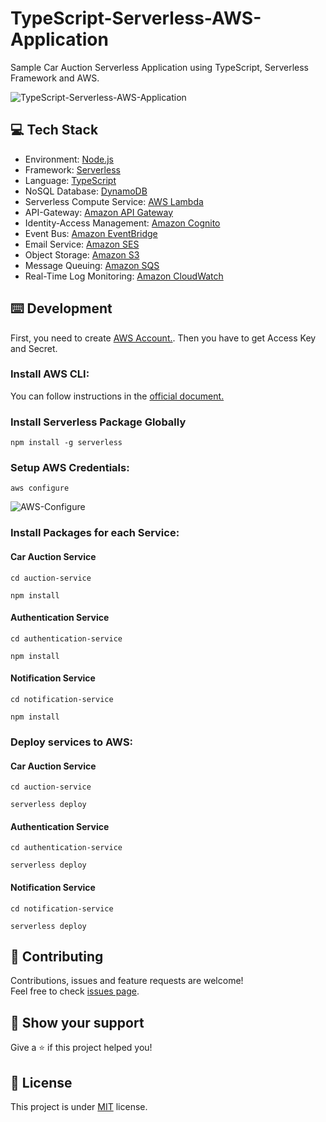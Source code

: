 # TypeScript-Serverless-AWS-Application
Sample Car Auction Serverless Application using TypeScript, Serverless Framework and AWS.

![TypeScript-Serverless-AWS-Application](https://github.com/mehmetnuribolat/TypeScript-Serverless-AWS-Application/assets/145845943/b6044a1d-46bf-468a-a60f-43a81d133a5c)

## 💻 Tech Stack
- Environment: [Node.js](https://nodejs.org/)
- Framework: [Serverless](https://www.serverless.com/)
- Language: [TypeScript](https://www.typescriptlang.org/)
- NoSQL Database: [DynamoDB](https://aws.amazon.com/dynamodb/)
- Serverless Compute Service: [AWS Lambda](https://aws.amazon.com/pm/lambda/)
- API-Gateway: [Amazon API Gateway](https://aws.amazon.com/api-gateway/)
- Identity-Access Management: [Amazon Cognito](https://aws.amazon.com/cognito/)
- Event Bus: [Amazon EventBridge](https://aws.amazon.com/eventbridge/)
- Email Service: [Amazon SES](https://aws.amazon.com/ses/)
- Object Storage: [Amazon S3](https://aws.amazon.com/s3/)
- Message Queuing: [Amazon SQS](https://aws.amazon.com/sqs/)
- Real-Time Log Monitoring: [Amazon CloudWatch](https://aws.amazon.com/cloudwatch/)

## ⌨️ Development

First, you need to create [AWS Account.](https://aws.amazon.com/free/). Then you have to get Access Key and Secret.

### Install AWS CLI:
You can follow instructions in the [official document.](https://docs.aws.amazon.com/cli/latest/userguide/getting-started-install.html)

### Install Serverless Package Globally

```
npm install -g serverless
```

### Setup AWS Credentials:

```
aws configure
```

![AWS-Configure](https://github.com/mehmetnuribolat/TypeScript-Serverless-AWS-Application/assets/145845943/f7a86014-51c2-41bd-85ef-4806d1850c1c)

### Install Packages for each Service:
#### Car Auction Service
```
cd auction-service
```
```
npm install
```
#### Authentication Service
```
cd authentication-service
```
```
npm install
```
#### Notification Service
```
cd notification-service
```
```
npm install
```

### Deploy services to AWS:
#### Car Auction Service
```
cd auction-service
```
```
serverless deploy
```
#### Authentication Service
```
cd authentication-service
```
```
serverless deploy
```
#### Notification Service
```
cd notification-service
```
```
serverless deploy
```

## 🤝 Contributing

Contributions, issues and feature requests are welcome!<br />Feel free to check [issues page](https://github.com/mehmetnuribolat/TypeScript-Serverless-AWS-Application/issues).

## :pray: Show your support

Give a ⭐️ if this project helped you!
## 📝 License

This project is under [MIT](https://github.com/mehmetnuribolat/TypeScript-Serverless-AWS-Application/blob/main/LICENSE) license.

